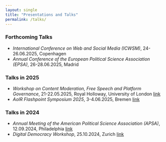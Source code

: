 ```yaml
---
layout: single
title: "Presentations and Talks"
permalink: /talks/
---
```



### Forthcoming Talks
- *International Conference on Web and Social Media (ICWSM)*, 24-26.06.2025, Copenhagen
- *Annual Conference of the European Political Science Association (EPSA)*, 26-28.06.2025, Madrid


### Talks in 2025
- *Workshop on Content Moderation, Free Speech and Platform Governance*, 21-22.05.2025, Royal Holloway, University of London [link](https://www.newpolcom.rhul.ac.uk/npcu-blog/2025/5/12/workshop-on-content-moderation-free-speech-and-platform-governance-21-22-may-2025)
- *AoIR Flashpoint Symposium 2025*, 3-4.06.2025, Bremen [link](https://platform-governance.org/aoir-flashpoint-symposium-2025/symposium-programme/)

### Talks in 2024
- *Annual Meeting of the American Political Science Association (APSA)*, 12.09.2024, Philadelphia [link](https://bsky.app/profile/mianahrgang.bsky.social/post/3l3gabfg7zx2l)
- *Digital Democracy Workshop*, 25.10.2024, Zurich [link](https://democracy.dsi.uzh.ch/app/uploads/2024/08/Digital-Democracy-Workshop_Program_2024.pdf)
